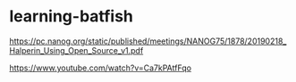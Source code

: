 # learning-batfish

https://pc.nanog.org/static/published/meetings/NANOG75/1878/20190218_Halperin_Using_Open_Source_v1.pdf

https://www.youtube.com/watch?v=Ca7kPAtfFqo

